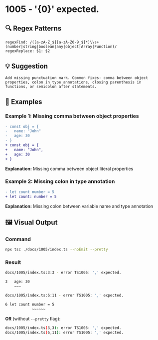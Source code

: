 # 1005 - '{0}' expected.

## 🔍 Regex Patterns
```regex
regexFind: /([a-zA-Z_$][a-zA-Z0-9_$]*)\\s+(number|string|boolean|any|object|Array|Function)/
regexReplace: $1: $2
```

## 💡 Suggestion
```text
Add missing punctuation mark. Common fixes: comma between object properties, colon in type annotations, closing parenthesis in functions, or semicolon after statements.
```

## 📝 Examples

### Example 1: Missing comma between object properties
```diff
- const obj = {
-   name: "John"
-   age: 30
- }
+ const obj = {
+   name: "John",
+   age: 30
+ }
```

**Explanation:** Missing comma between object literal properties

### Example 2: Missing colon in type annotation
```diff
- let count number = 5
+ let count: number = 5
```

**Explanation:** Missing colon between variable name and type annotation

## 🖼️ Visual Output
### Command
```bash
npx tsc ./docs/1005/index.ts --noEmit --pretty
```

### Result
```bash
docs/1005/index.ts:3:3 - error TS1005: ',' expected.

3   age: 30
    ~~~

docs/1005/index.ts:6:11 - error TS1005: ',' expected.

6 let count number = 5
            ~~~~~~
```

**OR** (without `--pretty` flag):

```bash
docs/1005/index.ts(3,3): error TS1005: ',' expected.
docs/1005/index.ts(6,11): error TS1005: ',' expected.
```
